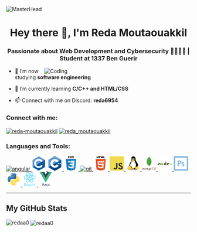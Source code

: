 <img src="https://media.giphy.com/media/v1.Y2lkPTc5MGI3NjExOHNzM20yd3lweGpycDd6OWM5Ynk4c3JzanhvMm5pdHZodTIyaTRrbCZlcD12MV9pbnRlcm5hbF9naWZfYnlfaWQmY3Q9Zw/o4jdce7dDDCfc4NQMu/giphy.gif" alt="MasterHead" width="1000" height="500">
<h1 align="center">Hey there 👋, I'm Reda Moutaouakkil</h1>
<h3 align="center">Passionate about Web Development and Cybersecurity 👨‍💻👨‍💻 | Student at 1337 Ben Guerir</h3>
<img align="right" alt="Coding" width="400" src="https://media.giphy.com/media/v1.Y2lkPTc5MGI3NjExY3p1bDg5azd0ZGx4eWc4Mmp5OGpoM3p4ZGp6eXBtbTQ1YjVheTFoMyZlcD12MV9pbnRlcm5hbF9naWZfYnlfaWQmY3Q9Zw/fIFF9w3HsfdtCw6Dy4/giphy.gif">

- 🔭 I’m now studying **software engineering**

- 🌱 I’m currently learning **C/C++ and HTML/CSS**

- 📫 Connect with me on Discord: **reda6954**




<h3 align="left">Connect with me:</h3>
<p align="left">
<a href="https://linkedin.com/in/reda-moutaouakkil" target="blank"><img align="center" src="https://raw.githubusercontent.com/rahuldkjain/github-profile-readme-generator/master/src/images/icons/Social/linked-in-alt.svg" alt="reda-moutaouakkil" height="30" width="40" /></a>
<a href="https://instagram.com/reda_moutaouakkil" target="blank"><img align="center" src="https://raw.githubusercontent.com/rahuldkjain/github-profile-readme-generator/master/src/images/icons/Social/instagram.svg" alt="reda_moutaouakkil" height="30" width="40" /></a>
</p>



<h3 align="left">Languages and Tools:</h3>
<p align="left"> <a href="https://angular.io" target="_blank" rel="noreferrer"> <img src="https://angular.io/assets/images/logos/angular/angular.svg" alt="angular" width="40" height="40"/> </a> <a href="https://www.cprogramming.com/" target="_blank" rel="noreferrer"> <img src="https://raw.githubusercontent.com/devicons/devicon/master/icons/c/c-original.svg" alt="c" width="40" height="40"/> </a> <a href="https://www.w3schools.com/cpp/" target="_blank" rel="noreferrer"> <img src="https://raw.githubusercontent.com/devicons/devicon/master/icons/cplusplus/cplusplus-original.svg" alt="cplusplus" width="40" height="40"/> </a> <a href="https://www.w3schools.com/css/" target="_blank" rel="noreferrer"> <img src="https://raw.githubusercontent.com/devicons/devicon/master/icons/css3/css3-original-wordmark.svg" alt="css3" width="40" height="40"/> </a> <a href="https://git-scm.com/" target="_blank" rel="noreferrer"> <img src="https://www.vectorlogo.zone/logos/git-scm/git-scm-icon.svg" alt="git" width="40" height="40"/> </a> <a href="https://www.w3.org/html/" target="_blank" rel="noreferrer"> <img src="https://raw.githubusercontent.com/devicons/devicon/master/icons/html5/html5-original-wordmark.svg" alt="html5" width="40" height="40"/> </a> <a href="https://developer.mozilla.org/en-US/docs/Web/JavaScript" target="_blank" rel="noreferrer"> <img src="https://raw.githubusercontent.com/devicons/devicon/master/icons/javascript/javascript-original.svg" alt="javascript" width="40" height="40"/> </a> <a href="https://www.linux.org/" target="_blank" rel="noreferrer"> <img src="https://raw.githubusercontent.com/devicons/devicon/master/icons/linux/linux-original.svg" alt="linux" width="40" height="40"/> </a> <a href="https://www.mongodb.com/" target="_blank" rel="noreferrer"> <img src="https://raw.githubusercontent.com/devicons/devicon/master/icons/mongodb/mongodb-original-wordmark.svg" alt="mongodb" width="40" height="40"/> </a> <a href="https://nodejs.org" target="_blank" rel="noreferrer"> <img src="https://raw.githubusercontent.com/devicons/devicon/master/icons/nodejs/nodejs-original-wordmark.svg" alt="nodejs" width="40" height="40"/> </a> <a href="https://www.photoshop.com/en" target="_blank" rel="noreferrer"> <img src="https://raw.githubusercontent.com/devicons/devicon/master/icons/photoshop/photoshop-line.svg" alt="photoshop" width="40" height="40"/> </a> <a href="https://www.python.org" target="_blank" rel="noreferrer"> <img src="https://raw.githubusercontent.com/devicons/devicon/master/icons/python/python-original.svg" alt="python" width="40" height="40"/> </a> <a href="https://reactjs.org/" target="_blank" rel="noreferrer"> <img src="https://raw.githubusercontent.com/devicons/devicon/master/icons/react/react-original-wordmark.svg" alt="react" width="40" height="40"/> </a> <a href="https://vuejs.org/" target="_blank" rel="noreferrer"> <img src="https://raw.githubusercontent.com/devicons/devicon/master/icons/vuejs/vuejs-original-wordmark.svg" alt="vuejs" width="40" height="40"/> </a> </p>

---
## My GitHub Stats



<p><img align="left" src="https://github-readme-stats.vercel.app/api/top-langs?username=redaa0&show_icons=true&theme=onedark&title_color=9f88dd&text_color=ffffff&bg_color=07165f&locale=en&layout=compact" alt="redaa0" /></p>

<p>&nbsp;<img align="center" src="https://github-readme-stats.vercel.app/api?username=redaa0&show_icons=true&theme=onedark&title_color=9f88dd&text_color=ffffff&bg_color=07165f&locale=en" alt="redaa0" /></p>
